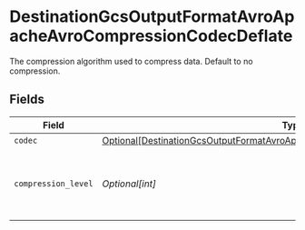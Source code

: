 # DestinationGcsOutputFormatAvroApacheAvroCompressionCodecDeflate

The compression algorithm used to compress data. Default to no compression.


## Fields

| Field                                                                                                                                                                         | Type                                                                                                                                                                          | Required                                                                                                                                                                      | Description                                                                                                                                                                   |
| ----------------------------------------------------------------------------------------------------------------------------------------------------------------------------- | ----------------------------------------------------------------------------------------------------------------------------------------------------------------------------- | ----------------------------------------------------------------------------------------------------------------------------------------------------------------------------- | ----------------------------------------------------------------------------------------------------------------------------------------------------------------------------- |
| `codec`                                                                                                                                                                       | [Optional[DestinationGcsOutputFormatAvroApacheAvroCompressionCodecDeflateCodec]](../../models/shared/destinationgcsoutputformatavroapacheavrocompressioncodecdeflatecodec.md) | :heavy_minus_sign:                                                                                                                                                            | N/A                                                                                                                                                                           |
| `compression_level`                                                                                                                                                           | *Optional[int]*                                                                                                                                                               | :heavy_minus_sign:                                                                                                                                                            | 0: no compression & fastest, 9: best compression & slowest.                                                                                                                   |